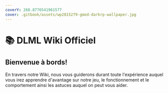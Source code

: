 ```yaml
---
coverY: 268.8776541961577
cover: .gitbook/assets/wp2815279-gmod-darkrp-wallpaper.jpg
---
```


# 📚 DLML Wiki Officiel

## Bienvenue à bords!

En travers notre Wiki, nous vous guiderons durant toute l'expérience auquel vous irez apprendre d'avantage sur notre jeu, le fonctionnement et le comportement ainsi les astuces auquel on peut vous aider.

